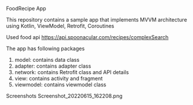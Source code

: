 FoodRecipe App

This repository contains a sample app that implements MVVM architecture using Kotlin, ViewModel, Retrofit, Coroutines

Used food api 
https://api.spoonacular.com/recipes/complexSearch

The app has following packages
1. model: contains data class
2. adapter: contains adapter class
3. network: contains Retrofit class and API details
4. view: contains activity and fragment
5. viewmodel: contains viewmodel class

Screenshots
   Screenshot_20220615_162208.png

